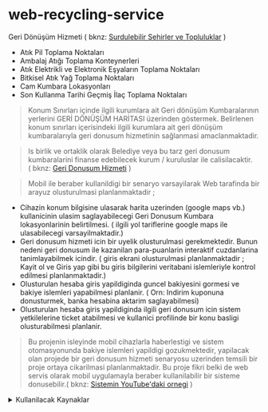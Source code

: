 # web-recycling-service

Geri Dönüşüm Hizmeti ( bknz: <a href="https://www.kureselamaclar.org/amaclar/surdurulebilir-sehirler-ve-topluluklar/" color=red> Surdulebilir Sehirler ve Topluluklar</a> )

- Atık Pil Toplama Noktaları
- Ambalaj Atığı Toplama Konteynerleri
- Atık Elektrikli ve Elektronik Eşyaların Toplama Noktaları
- Bitkisel Atık Yağ Toplama Noktaları
- Cam Kumbara Lokasyonları
- Son Kullanma Tarihi Geçmiş İlaç Toplama Noktaları

> Konum Sınırları içinde ilgili kurumlara ait Geri dönüşüm Kumbaralarının yerlerini GERİ DÖNÜŞÜM HARİTASI üzerinden göstermek. Belirlenen konum sınırları içerisindeki ilgili kurumlara ait geri dönüşüm kumbaralarıyla geri donusum hizmetinin sağlanmasi amaclanmaktadir. 

> Is birlik ve ortaklik olarak Belediye veya bu tarz geri donusum kumbaralarini finanse edebilecek kurum / kuruluslar ile calisilacaktir.                             
> ( bknz: <a href="http://returnandearn.org.au/how-it-works/" color=red> Geri Donusum Hizmeti</a> )

> Mobil ile beraber kullanildigi bir senaryo varsayilarak Web tarafinda bir arayuz olusturulmasi planlanmaktadir ;

- Cihazin konum bilgisine ulasarak harita uzerinden (google maps vb.) kullanicinin ulasim saglayabilecegi Geri Donusum Kumbara lokasyonlarinin belirtilmesi. ( ilgili yol tariflerine google maps ile ulasabilecegi varsayilmaktadir.)
- Geri donusum hizmeti icin bir uyelik olusturulmasi gerekmektedir. Bunun nedeni geri donusum ile kazanilan para-puanlarin interaktif cuzdanlarina tanimlayabilmek icindir. ( giris ekrani olusturulmasi planlanmaktadir ; Kayit ol ve Giris yap gibi bu giris bilgilerini veritabani islemleriyle kontrol edilmesi planlanmaktadir.)
- Olusturulan hesaba giris yapildiginda guncel bakiyesini gormesi ve bakiye islemleri yapabilmesi planlanir. ( Orn: Indirim kuponuna donusturmek, banka hesabina aktarim saglayabilmesi)
- Olusturulan hesaba giris yapildiginda ilgili geri donusum icin sistem yetkilelerine ticket atabilmesi ve kullanici profilinde bir konu basligi olusturabilmesi planlanir.

> Bu projenin isleyinde mobil cihazlarla haberlestigi ve sistem otomasyonunda bakiye islemleri yapildigi gozukmektedir, yapilacak olan projede bir geri donusum hizmeti senaryosu uzerinden temsili bir proje ortaya cikarilmasi planlanmaktadir. Bu proje fikri belki de web servis olarak mobil uygulamayla beraber kullanilabilir bir sisteme donusebilir.( bknz: <a href="https://www.youtube.com/watch?v=DgbjZuRFiQ8" color=red> Sistemin YouTube'daki ornegi</a> )

<details>

<summary> Kullanilacak Kaynaklar  </summary>

- .Net ile Veritabani iliskilendirme
https://docs.microsoft.com/tr-tr/aspnet/web-pages/overview/data/5-working-with-data
- .Net ile GoogleMaps iliskilendirme ve GoogleMaps api key alma
https://www.youtube.com/watch?v=Nq97_bS8pIU
http://www.webarsivim.com/2017/11/google-maps-api-key-alma.html

</details>
